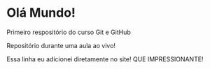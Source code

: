 # Olá Mundo!
 Primeiro respositório do curso Git e GitHub

 Repositório durante uma aula ao vivo!

 Essa linha eu adicionei diretamente no site! QUE IMPRESSIONANTE!
